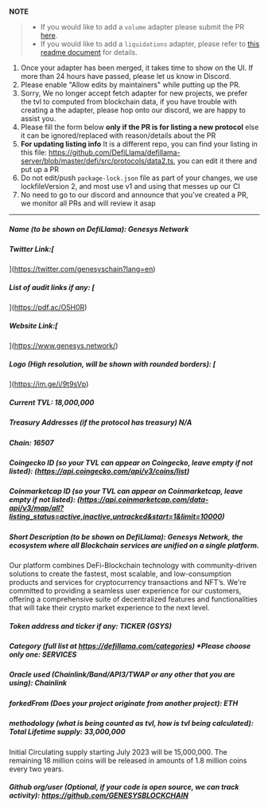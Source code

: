 **NOTE**

> - If you would like to add a `volume` adapter please submit the PR [here](https://github.com/DefiLlama/adapters).
> - If you would like to add a `liquidations` adapter, please refer to [this readme document](https://github.com/DefiLlama/DefiLlama-Adapters/tree/main/liquidations) for details.

1. Once your adapter has been merged, it takes time to show on the UI. If more than 24 hours have passed, please let us know in Discord.
2. Please enable "Allow edits by maintainers" while putting up the PR.
3. Sorry, We no longer accept fetch adapter for new projects, we prefer the tvl to computed from blockchain data, if you have trouble with creating a the adapter, please hop onto our discord, we are happy to assist you.
4. Please fill the form below  **only if the PR is for listing a new protocol** else it can be ignored/replaced with reason/details about the PR
5. **For updating listing info** It is a different repo, you can find your listing in this file: https://github.com/DefiLlama/defillama-server/blob/master/defi/src/protocols/data2.ts, you can  edit it there and put up a PR
6. Do not edit/push `package-lock.json` file as part of your changes, we use lockfileVersion 2, and most use v1 and using that messes up our CI
7. No need to go to our discord and announce that you've created a PR, we monitor all PRs and will review it asap

---
##### Name (to be shown on DefiLlama): Genesys Network


##### Twitter Link:[
](https://twitter.com/genesyschain?lang=en)

##### List of audit links if any:   [
](https://pdf.ac/O5H0R)

##### Website Link:[
](https://www.genesys.network/)

##### Logo (High resolution, will be shown with rounded borders): [
](https://im.ge/i/9t9sVp)

##### Current TVL: 18,000,000


##### Treasury Addresses (if the protocol has treasury) N/A


##### Chain: 16507 

##### Coingecko ID (so your TVL can appear on Coingecko, leave empty if not listed): (https://api.coingecko.com/api/v3/coins/list)


##### Coinmarketcap ID (so your TVL can appear on Coinmarketcap, leave empty if not listed): (https://api.coinmarketcap.com/data-api/v3/map/all?listing_status=active,inactive,untracked&start=1&limit=10000)


##### Short Description (to be shown on DefiLlama): Genesys Network, the ecosystem where all Blockchain services are unified on a single platform.
Our platform combines DeFi-Blockchain technology with community-driven solutions to create the fastest, most scalable, and low-consumption products and services for cryptocurrency transactions and NFT’s. We're committed to providing a seamless user experience for our customers, offering a comprehensive suite of decentralized features and functionalities that will take their crypto market experience to the next level.


##### Token address and ticker if any: TICKER (GSYS) 


##### Category (full list at https://defillama.com/categories) *Please choose only one: SERVICES


##### Oracle used (Chainlink/Band/API3/TWAP or any other that you are using): Chainlink


##### forkedFrom (Does your project originate from another project): ETH


##### methodology (what is being counted as tvl, how is tvl being calculated): Total Lifetime supply: 33,000,000
Initial Circulating supply starting July 2023 will be 15,000,000. The remaining 18 million coins will be released in amounts of 1.8 million coins every two years. 

##### Github org/user (Optional, if your code is open source, we can track activity): https://github.com/GENESYSBLOCKCHAIN
